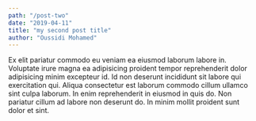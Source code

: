 ```yaml
---
path: "/post-two"
date: "2019-04-11"
title: "my second post title"
author: "Oussidi Mohamed"
---
```


Ex elit pariatur commodo eu veniam ea eiusmod laborum labore in. Voluptate irure magna ea adipisicing proident tempor reprehenderit dolor adipisicing minim excepteur id. Id non deserunt incididunt sit labore qui exercitation qui. Aliqua consectetur est laborum commodo cillum ullamco sint culpa laborum. In enim reprehenderit in eiusmod in quis do. Non pariatur cillum ad labore non deserunt do. In minim mollit proident sunt dolor et sint.